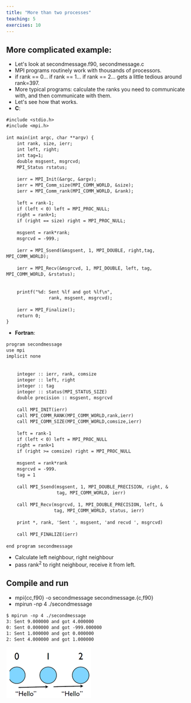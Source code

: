 ```yaml
---
title: "More than two processes"
teaching: 5
exercises: 10
---
```


## More complicated example:
-  Let's look at secondmessage.f90, secondmessage.c
-  MPI programs routinely work with thousands of processors.
-  if rank == 0... if rank == 1... if rank == 2...  gets a little tedious around rank=397.
-  More typical programs: calculate the ranks you need to communicate with, and then communicate with them.
-  Let's see how that works.
- **C**:

```
#include <stdio.h>
#include <mpi.h>

int main(int argc, char **argv) {
    int rank, size, ierr;
    int left, right;
    int tag=1;
    double msgsent, msgrcvd;
    MPI_Status rstatus;

    ierr = MPI_Init(&argc, &argv);
    ierr = MPI_Comm_size(MPI_COMM_WORLD, &size);
    ierr = MPI_Comm_rank(MPI_COMM_WORLD, &rank);

    left = rank-1;
    if (left < 0) left = MPI_PROC_NULL;
    right = rank+1;
    if (right == size) right = MPI_PROC_NULL;

    msgsent = rank*rank;
    msgrcvd = -999.;

    ierr = MPI_Ssend(&msgsent, 1, MPI_DOUBLE, right,tag, MPI_COMM_WORLD); 
                     
    ierr = MPI_Recv(&msgrcvd, 1, MPI_DOUBLE, left, tag, MPI_COMM_WORLD, &rstatus);
                     

    printf("%d: Sent %lf and got %lf\n", 
                rank, msgsent, msgrcvd);

    ierr = MPI_Finalize();
    return 0;
}
```
- **Fortran**:

```
program secondmessage
use mpi
implicit none


    integer :: ierr, rank, comsize
    integer :: left, right
    integer :: tag
    integer :: status(MPI_STATUS_SIZE)
    double precision :: msgsent, msgrcvd

    call MPI_INIT(ierr)
    call MPI_COMM_RANK(MPI_COMM_WORLD,rank,ierr)
    call MPI_COMM_SIZE(MPI_COMM_WORLD,comsize,ierr)

    left = rank-1
    if (left < 0) left = MPI_PROC_NULL 
    right = rank+1
    if (right >= comsize) right = MPI_PROC_NULL 

    msgsent = rank*rank
    msgrcvd = -999.
    tag = 1
  
    call MPI_Ssend(msgsent, 1, MPI_DOUBLE_PRECISION, right, &
                   tag, MPI_COMM_WORLD, ierr)
              
    call MPI_Recv(msgrcvd, 1, MPI_DOUBLE_PRECISION, left, & 
                  tag, MPI_COMM_WORLD, status, ierr)
                  
    print *, rank, 'Sent ', msgsent, 'and recvd ', msgrcvd)

    call MPI_FINALIZE(ierr)

end program secondmessage
```
- Calculate left neighbour, right neighbour
- pass rank<sup>2</sup> to right neighbour, receive it from left.
 

## Compile and run

- mpi{cc,f90} -o secondmessage secondmessage.{c,f90}
- mpirun -np 4 ./secondmessage

```
$ mpirun -np 4 ./secondmessage
3: Sent 9.000000 and got 4.000000
0: Sent 0.000000 and got -999.000000
1: Sent 1.000000 and got 0.000000
2: Sent 4.000000 and got 1.000000
```

![Results of secondmessage](../fig/hello.png)

